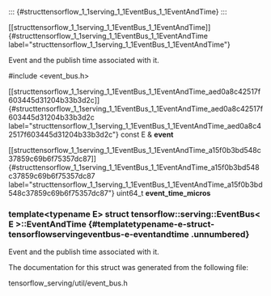 ::: {#structtensorflow_1_1serving_1_1EventBus_1_1EventAndTime}
:::

[\[structtensorflow\_1\_1serving\_1\_1EventBus\_1\_1EventAndTime\]]{#structtensorflow_1_1serving_1_1EventBus_1_1EventAndTime
label="structtensorflow_1_1serving_1_1EventBus_1_1EventAndTime"}

Event and the publish time associated with it.

\#include $<$event\_bus.h$>$

[\[structtensorflow\_1\_1serving\_1\_1EventBus\_1\_1EventAndTime\_aed0a8c42517f603445d31204b33b3d2c\]]{#structtensorflow_1_1serving_1_1EventBus_1_1EventAndTime_aed0a8c42517f603445d31204b33b3d2c
label="structtensorflow_1_1serving_1_1EventBus_1_1EventAndTime_aed0a8c42517f603445d31204b33b3d2c"}
const E & **event**

[\[structtensorflow\_1\_1serving\_1\_1EventBus\_1\_1EventAndTime\_a15f0b3bd548c37859c69b6f75357dc87\]]{#structtensorflow_1_1serving_1_1EventBus_1_1EventAndTime_a15f0b3bd548c37859c69b6f75357dc87
label="structtensorflow_1_1serving_1_1EventBus_1_1EventAndTime_a15f0b3bd548c37859c69b6f75357dc87"}
uint64\_t **event\_time\_micros**

### template$<$typename E$>$ struct tensorflow::serving::EventBus$<$ E $>$::EventAndTime {#templatetypename-e-struct-tensorflowservingeventbus-e-eventandtime .unnumbered}

Event and the publish time associated with it.

The documentation for this struct was generated from the following file:

tensorflow\_serving/util/event\_bus.h
